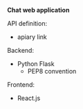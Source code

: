 **Chat web application**

API definition:
- apiary link

Backend:
- Python Flask
  - PEP8 convention

Frontend:
- React.js
